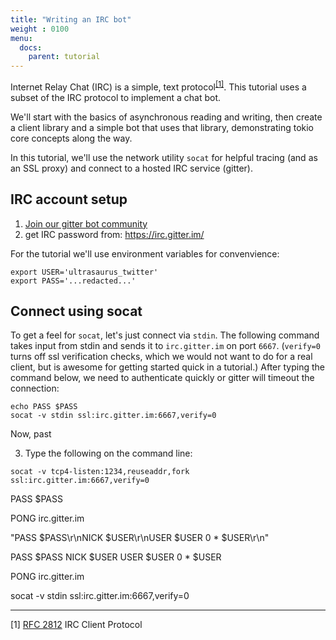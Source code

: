 ```yaml
---
title: "Writing an IRC bot"
weight : 0100
menu:
  docs:
    parent: tutorial
---
```


Internet Relay Chat (IRC) is a simple, text protocol<sup>[[1]](#IRC)</sup>.
This tutorial uses a subset of the IRC protocol to implement a chat bot. 

We'll start with the basics of asynchronous reading and writing, then create a
client library and a simple bot that uses that library, demonstrating tokio core
concepts along the way.  

In this tutorial, we'll use the network utility `socat` for helpful tracing
(and as an SSL proxy) and connect to a hosted IRC service (gitter).  

## IRC account setup

1. [Join our gitter bot community](https://gitter.im/irc-tokio/community)
2. get IRC password from: https://irc.gitter.im/

For the tutorial we'll use environment variables for convenvience:
```bash,ignore
export USER='ultrasaurus_twitter'
export PASS='...redacted...'
```

## Connect using socat

To get a feel for `socat`, let's just connect via `stdin`.  The following 
command takes input from stdin and sends it to `irc.gitter.im` on port `6667`. (`verify=0` turns off ssl verification checks, which we would not want to do for a real client, but is awesome for getting started quick in a tutorial.)  After typing the command below, we need to authenticate quickly or gitter will timeout the connection:

```
echo PASS $PASS
socat -v stdin ssl:irc.gitter.im:6667,verify=0
```

Now, past 

3. Type the following on the command line:

```
socat -v tcp4-listen:1234,reuseaddr,fork ssl:irc.gitter.im:6667,verify=0
```

PASS $PASS

PONG irc.gitter.im



"PASS $PASS\r\nNICK $USER\r\nUSER $USER 0 * $USER\r\n"


PASS $PASS NICK $USER
USER $USER 0 * $USER


PONG irc.gitter.im

socat -v stdin ssl:irc.gitter.im:6667,verify=0


---

<a name="IRC">[1]</a> [RFC 2812](https://tools.ietf.org/html/rfc2812) IRC Client Protocol







